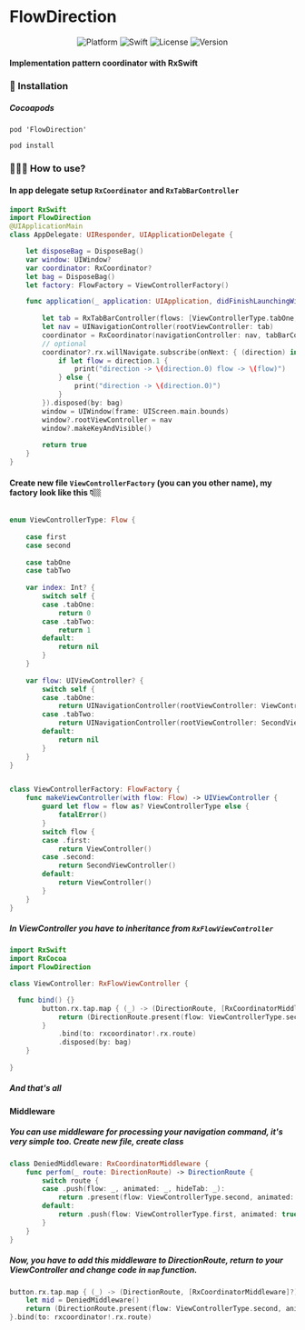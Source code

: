 # FlowDirection

<p align="center">
  <img alt="Platform" src="https://img.shields.io/badge/platform-iOS-orange.svg">
  <img alt="Swift" src="https://img.shields.io/badge/Swift-4.2-orange.svg">
  <img alt="License" src="https://img.shields.io/badge/LICENSE-MIT-blue.svg">
  <img alt="Version" src="https://img.shields.io/badge/Version-0.0.5-blue.svg">
</p>

#### Implementation pattern coordinator with RxSwift

### 📲 Installation
##### Cocoapods
```
pod 'FlowDirection'
```

```
pod install
```

### 👨🏼‍💻 How to use?

#### In app delegate setup `RxCoordinator` and `RxTabBarController`

```swift
import RxSwift
import FlowDirection
@UIApplicationMain
class AppDelegate: UIResponder, UIApplicationDelegate {

    let disposeBag = DisposeBag()
    var window: UIWindow?
    var coordinator: RxCoordinator?
    let bag = DisposeBag()
    let factory: FlowFactory = ViewControllerFactory()

    func application(_ application: UIApplication, didFinishLaunchingWithOptions launchOptions: [UIApplication.LaunchOptionsKey: Any]?) -> Bool {
        
        let tab = RxTabBarController(flows: [ViewControllerType.tabOne, ViewControllerType.tabTwo])
        let nav = UINavigationController(rootViewController: tab)
        coordinator = RxCoordinator(navigationController: nav, tabBarController: tab, factory: factory)
        // optional
        coordinator?.rx.willNavigate.subscribe(onNext: { (direction) in
            if let flow = direction.1 {
                print("direction -> \(direction.0) flow -> \(flow)")
            } else {
                print("direction -> \(direction.0)")
            }
        }).disposed(by: bag)
        window = UIWindow(frame: UIScreen.main.bounds)
        window?.rootViewController = nav
        window?.makeKeyAndVisible()
        
        return true
    }
}
```

#### Create new file `ViewControllerFactory` (you can you other name), my factory look like this 👇🏼

```swift

enum ViewControllerType: Flow {
    
    case first
    case second
    
    case tabOne
    case tabTwo
    
    var index: Int? {
        switch self {
        case .tabOne:
            return 0
        case .tabTwo:
            return 1
        default:
            return nil
        }
    }
    
    var flow: UIViewController? {
        switch self {
        case .tabOne:
            return UINavigationController(rootViewController: ViewController())
        case .tabTwo:
            return UINavigationController(rootViewController: SecondViewController())
        default:
            return nil
        }
    }
}


class ViewControllerFactory: FlowFactory {
    func makeViewController(with flow: Flow) -> UIViewController {
        guard let flow = flow as? ViewControllerType else {
            fatalError()
        }
        switch flow {
        case .first:
            return ViewController()
        case .second:
            return SecondViewController()
        default:
            return ViewController()
        }
    }
}

```

##### In ViewController you have to inheritance from `RxFlowViewController`

```swift
import RxSwift
import RxCocoa
import FlowDirection

class ViewController: RxFlowViewController {

  func bind() {}
        button.rx.tap.map { (_) -> (DirectionRoute, [RxCoordinatorMiddleware]?) in
            return (DirectionRoute.present(flow: ViewControllerType.second, animated: true), .none)
        }
            .bind(to: rxcoordinator!.rx.route)
            .disposed(by: bag)
    }
    
}
```

##### And that's all

#### Middleware

##### You can use middleware for processing your navigation command, it's very simple too. Create new file, create class 

```swift
class DeniedMiddleware: RxCoordinatorMiddleware {
    func perfom(_ route: DirectionRoute) -> DirectionRoute {
        switch route {
        case .push(flow: _, animated: _, hideTab: _):
            return .present(flow: ViewControllerType.second, animated: true)
        default:
            return .push(flow: ViewControllerType.first, animated: true, hideTab: false)
        }
    }
}
```

##### Now, you have to add this middleware to DirectionRoute, return to your ViewController and change code in `map` function.

```swift
button.rx.tap.map { (_) -> (DirectionRoute, [RxCoordinatorMiddleware]?) in
    let mid = DeniedMiddleware()
    return (DirectionRoute.present(flow: ViewControllerType.second, animated: true), [mid])
}.bind(to: rxcoordinator!.rx.route)
```
